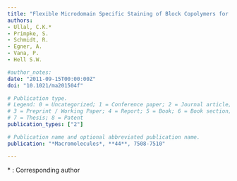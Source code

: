 ```yaml
---
title: "Flexible Microdomain Specific Staining of Block Copolymers for 3D Optical Nanoscopy"
authors:
- Ullal, C.K.*
- Primpke, S.
- Schmidt, R.
- Egner, A.
- Vana, P.
- Hell S.W.

#author_notes:
date: "2011-09-15T00:00:00Z"
doi: "10.1021/ma201504f"

# Publication type.
# Legend: 0 = Uncategorized; 1 = Conference paper; 2 = Journal article;
# 3 = Preprint / Working Paper; 4 = Report; 5 = Book; 6 = Book section;
# 7 = Thesis; 8 = Patent
publication_types: ["2"]

# Publication name and optional abbreviated publication name.
publication: "*Macromolecules*, **44**, 7508-7510"

---
```

\* : Corresponding author
